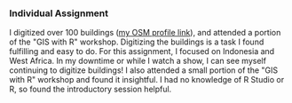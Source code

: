 ### Individual Assignment

I digitized over 100 buildings ([my OSM profile link](https://www.missingmaps.org/users/#/KarenPhan_)), and attended a portion of the "GIS with R" workshop. Digitizing the buildings is a task I found fulfilling and easy to do. For this assignment, I focused on Indonesia and West Africa. In my downtime or while I watch a show, I can see myself continuing to digitize buildings! I also attended a small portion of the "GIS with R" workshop and found it insightful. I had no knowledge of R Studio or R, so found the introductory session helpful.
